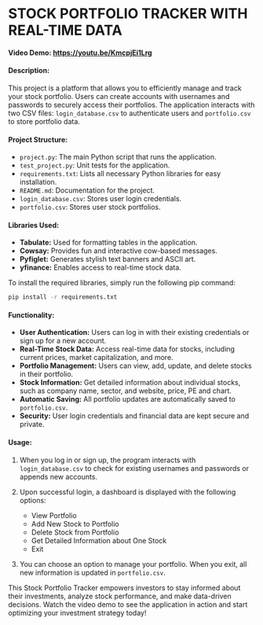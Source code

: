 # STOCK PORTFOLIO TRACKER WITH REAL-TIME DATA

#### Video Demo: https://youtu.be/KmcpjEi1Lrg

#### Description:
This project is a platform that allows you to efficiently manage and track your stock portfolio. Users can create accounts with usernames and passwords to securely access their portfolios. The application interacts with two CSV files: `login_database.csv` to authenticate users and `portfolio.csv` to store portfolio data.

#### Project Structure:
- `project.py`: The main Python script that runs the application.
- `test_project.py`: Unit tests for the application.
- `requirements.txt`: Lists all necessary Python libraries for easy installation.
- `README.md`: Documentation for the project.
- `login_database.csv`: Stores user login credentials.
- `portfolio.csv`: Stores user stock portfolios.

#### Libraries Used:
- **Tabulate:** Used for formatting tables in the application.
- **Cowsay:** Provides fun and interactive cow-based messages.
- **Pyfiglet:** Generates stylish text banners and ASCII art.
- **yfinance:** Enables access to real-time stock data.

To install the required libraries, simply run the following pip command:

```bash
pip install -r requirements.txt
```

#### Functionality:
- **User Authentication:** Users can log in with their existing credentials or sign up for a new account.
- **Real-Time Stock Data:** Access real-time data for stocks, including current prices, market capitalization, and more.
- **Portfolio Management:** Users can view, add, update, and delete stocks in their portfolio.
- **Stock Information:** Get detailed information about individual stocks, such as company name, sector, and website, price, PE and chart.
- **Automatic Saving:** All portfolio updates are automatically saved to `portfolio.csv`.
- **Security:** User login credentials and financial data are kept secure and private.

#### Usage:
1. When you log in or sign up, the program interacts with `login_database.csv` to check for existing usernames and passwords or appends new accounts.

2. Upon successful login, a dashboard is displayed with the following options:
   - View Portfolio
   - Add New Stock to Portfolio
   - Delete Stock from Portfolio
   - Get Detailed Information about One Stock
   - Exit

3. You can choose an option to manage your portfolio. When you exit, all new information is updated in `portfolio.csv`.

This Stock Portfolio Tracker empowers investors to stay informed about their investments, analyze stock performance, and make data-driven decisions. Watch the video demo to see the application in action and start optimizing your investment strategy today!
